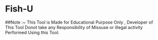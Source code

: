 # Fish-U
##Note :~ This Tool is Made for Educational Purpose Only , Developer of This Tool Donot take any Responsibility of Missuse or illegal activity Performed Using this Tool.
